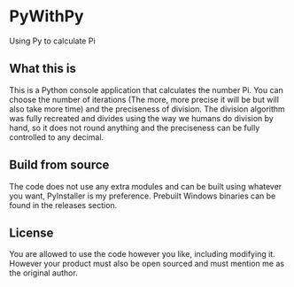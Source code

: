 # PyWithPy

Using Py to calculate Pi

## What this is
This is a Python console application that calculates the number Pi. You can choose the number of iterations (The more, more precise it will be but will also take more time) and the preciseness of division. The division algorithm was fully recreated and divides using the way we humans do division by hand, so it does not round anything and the preciseness can be fully controlled to any decimal.

## Build from source

The code does not use any extra modules and can be built using whatever you want, PyInstaller is my preference. Prebuilt Windows binaries can be found in the releases section.

## License

You are allowed to use the code however you like, including modifying it. However your product must also be open sourced and must mention me as the original author.
